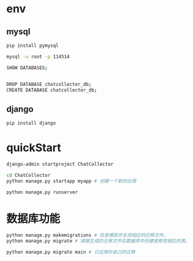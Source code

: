 # env
## mysql
```sh
pip install pymysql

mysql -u root -p 114514

SHOW DATABASES;


DROP DATABASE chatcollector_db;
CREATE DATABASE chatcollector_db;


```

## django
```sh
pip install django
```
# quickStart

```sh
django-admin startproject ChatCollector

cd ChatCollector
python manage.py startapp myapp # 创建一个新的应用

python manage.py runserver


```
# 数据库功能
```sh
python manage.py makemigrations # 检查模型并生成相应的迁移文件。
python manage.py migrate # 根据生成的迁移文件在数据库中创建或修改相应的表。

python manage.py migrate main # 只应用你自己的迁移
```